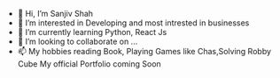 - 👋 Hi, I’m Sanjiv Shah
- 👀 I’m interested in Developing and most intrested in businesses 
- 🌱 I’m currently learning  Python, React Js 
- 💞️ I’m looking to collaborate on ...
- 📫 My hobbies reading Book, Playing Games like Chas,Solving Robby Cube 
                                                                  My official Portfolio coming Soon

<!---
Svshah111/Svshah111 is a ✨ special ✨ repository because its `README.md` (this file) appears on your GitHub profile.
You can click the Preview link to take a look at your changes.
--->
